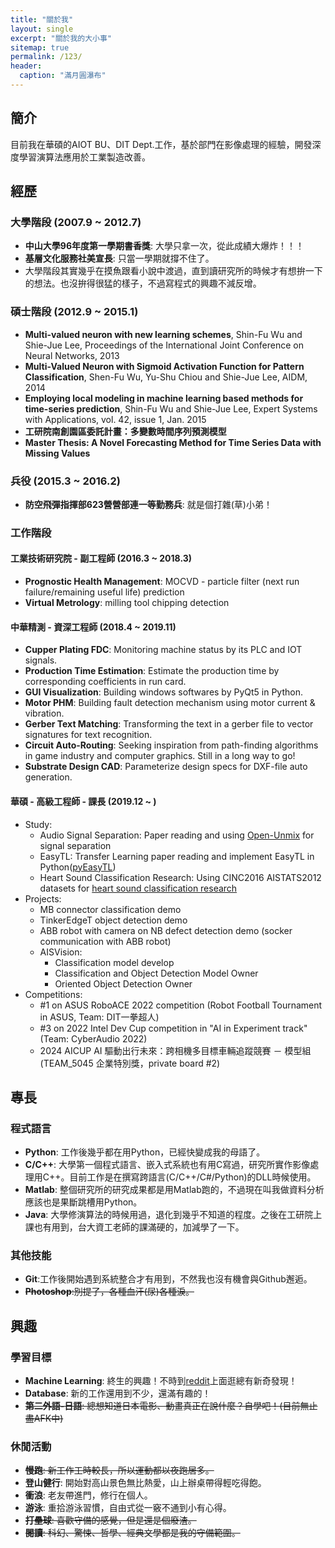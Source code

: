 ```yaml
---
title: "關於我"
layout: single
excerpt: "關於我的大小事"
sitemap: true
permalink: /123/
header:
  caption: "滿月圓瀑布"
---
```

## 簡介
目前我在華碩的AIOT BU、DIT Dept.工作，基於部門在影像處理的經驗，開發深度學習演算法應用於工業製造改善。

## 經歷
### 大學階段 (2007.9 ~ 2012.7)
- **中山大學96年度第一學期書香獎**: 大學只拿一次，從此成績大爆炸！！！
- **基層文化服務社美宣長**: 只當一學期就撐不住了。
- 大學階段其實幾乎在摸魚跟看小說中渡過，直到讀研究所的時候才有想拚一下的想法。也沒拚得很猛的樣子，不過寫程式的興趣不減反增。

### 碩士階段 (2012.9 ~ 2015.1)
- **Multi-valued neuron with new learning schemes**, Shin-Fu Wu and Shie-Jue Lee, Proceedings of the International Joint Conference on Neural Networks, 2013
- **Multi-Valued Neuron with Sigmoid Activation Function for Pattern Classification**, Shen-Fu Wu, Yu-Shu Chiou and Shie-Jue Lee, AIDM, 2014
- **Employing local modeling in machine learning based methods for time-series prediction**, Shin-Fu Wu and Shie-Jue Lee, Expert Systems with Applications, vol. 42, issue 1, Jan. 2015
- **工研院南創園區委託計畫：多變數時間序列預測模型**
- **Master Thesis: A Novel Forecasting Method for Time Series Data with Missing Values**

### 兵役 (2015.3 ~ 2016.2)
- **防空飛彈指揮部623營營部連一等勤務兵**: 就是個打雜(草)小弟！

### 工作階段
#### 工業技術研究院 - 副工程師 (2016.3 ~ 2018.3)
- **Prognostic Health Management**: MOCVD - particle filter (next run failure/remaining useful life) prediction
- **Virtual Metrology**: milling tool chipping detection

#### 中華精測 - 資深工程師 (2018.4 ~ 2019.11)
- **Cupper Plating FDC**: Monitoring machine status by its PLC and IOT signals.
- **Production Time Estimation**: Estimate the production time by corresponding coefficients in run card.
- **GUI Visualization**: Building windows softwares by PyQt5 in Python.
- **Motor PHM**: Building fault detection mechanism using motor current & vibration.
- **Gerber Text Matching**: Transforming the text in a gerber file to vector signatures for text recognition.
- **Circuit Auto-Routing**: Seeking inspiration from path-finding algorithms in game industry and computer graphics. Still in a long way to go!
- **Substrate Design CAD**: Parameterize design specs for DXF-file auto generation.

#### 華碩 - 高級工程師 - 課長 (2019.12 ~ )
- Study:
	- Audio Signal Separation: Paper reading and using [Open-Unmix](https://sigsep.github.io/open-unmix/) for signal separation
	- EasyTL: Transfer Learning paper reading and implement EasyTL in Python([pyEasyTL](https://github.com/KodeWorker/pyEasyTL))
	- Heart Sound Classification Research: Using CINC2016 AISTATS2012 datasets for [heart sound classification research](https://github.com/KodeWorker/HeartSound)
- Projects:
	- MB connector classification demo
	- TinkerEdgeT object detection demo
	- ABB robot with camera on NB defect detection demo (socker communication with ABB robot)
	- AISVision: 
		- Classification model develop
		- Classification and Object Detection Model Owner
		- Oriented Object Detection Owner
- Competitions:
	- #1 on ASUS RoboACE 2022 competition (Robot Football Tournament in ASUS, Team: DIT一拳超人)
	- #3 on 2022 Intel Dev Cup competition in "AI in Experiment track" (Team: CyberAudio 2022)
	- 2024 AICUP AI 驅動出行未來：跨相機多目標車輛追蹤競賽 － 模型組 (TEAM_5045 企業特別獎，private board #2)

## 專長
### 程式語言
- **Python**: 工作後幾乎都在用Python，已經快變成我的母語了。
- **C/C++**: 大學第一個程式語言、嵌入式系統也有用C寫過，研究所實作影像處理用C++。目前工作是在撰寫跨語言(C/C++/C#/Python)的DLL時候使用。
- **Matlab**: 整個研究所的研究成果都是用Matlab跑的，不過現在叫我做資料分析應該也是果斷跳槽用Python。
- **Java**: 大學修演算法的時候用過，退化到幾乎不知道的程度。之後在工研院上課也有用到，台大資工老師的課滿硬的，加減學了一下。

### 其他技能
- **Git**:工作後開始遇到系統整合才有用到，不然我也沒有機會與Github邂逅。
- ~~**Photoshop**:別提了，各種血汗(尿)各種淚。~~

## 興趣
### 學習目標
- **Machine Learning**: 終生的興趣！不時到[reddit](https://www.reddit.com/r/MachineLearning/)上面逛總有新奇發現！
- **Database**: 新的工作還用到不少，還滿有趣的！
- ~~**第二外語-日語**: 總想知道日本電影、動畫真正在說什麼？自學吧！(目前無止盡AFK中)~~

### 休閒活動
- ~~**慢跑**: 新工作工時較長，所以運動都以夜跑居多。~~
- **登山健行**: 開始對高山景色無比熱愛，山上辦桌帶得輕吃得飽。
- **衝浪**: 老友帶進門，修行在個人。
- **游泳**: 重拾游泳習慣，自由式從一竅不通到小有心得。
- ~~**打壘球**: 喜歡守備的感覺，但是還是個廢渣。~~
- ~~**閱讀**: 科幻、驚悚、哲學、經典文學都是我的守備範圍。~~
